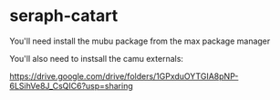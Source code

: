 # seraph-catart

You'll need install the mubu package from the max package manager

You'll also need to instsall the camu externals:

https://drive.google.com/drive/folders/1GPxduOYTGIA8pNP-6LSihVe8J_CsQIC6?usp=sharing


